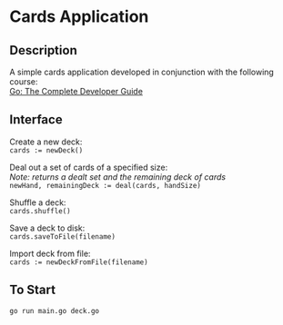 # Cards Application

## Description
A simple cards application developed in conjunction with the following course:  
[Go: The Complete Developer Guide](https://www.udemy.com/go-the-complete-developers-guide)

## Interface
Create a new deck:  
`cards := newDeck()`

Deal out a set of cards of a specified size:  
*Note: returns a dealt set and the remaining deck of cards*  
`newHand, remainingDeck := deal(cards, handSize)`

Shuffle a deck:  
`cards.shuffle()`

Save a deck to disk:  
`cards.saveToFile(filename)`

Import deck from file:  
`cards := newDeckFromFile(filename)`

## To Start
`go run main.go deck.go`

